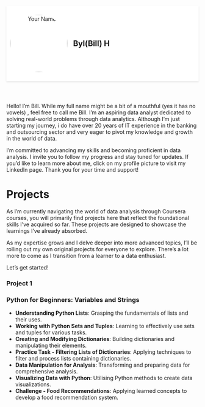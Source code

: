 <html lang="en">
<head>
  <meta charset="UTF-8">
  <meta name="viewport" content="width=device-width, initial-scale=1.0">
  <title>My GitHub Pages Site</title>
  <link rel="stylesheet" href="styles.css"> <!-- If using an external stylesheet -->
  <style>
    /* Inline styles if not using an external stylesheet */
    header {
      position: -webkit-sticky; /* For Safari */
      position: sticky;
      top: 0;
      z-index: 1000;
      background-color: #fff; /* Ensure background is solid */
      padding: 10px;
      box-shadow: 0 2px 4px rgba(0,0,0,0.1); /* Optional shadow for visibility */
    }
    p {
      display: flex;
      align-items: center;
    }
    img {
      border-radius: 50%;
      width: 150px;
      height: 150px;
      object-fit: cover;
      margin-right: 15px;
    }
    span {
      font-size: 20px;
      font-weight: bold;
    }
  </style>
</head>
<body>
  <header>
    <p>
      <a href="https://www.linkedin.com/in/byl-bill-h-029876323/" target="_blank" rel="noopener noreferrer">
        <img src="https://github.com/BylH/Portfolio/blob/main/IMG_5781.jpg?raw=true" alt="Your Name">
      </a>
      <span>Byl(Bill) H</span>
    </p>
  </header>
  <main>
    <!-- Main content of your page -->
  </main>
</body>
</html>

Hello! I’m Bill. While my full name might be a bit of a mouthful (yes it has no vowels) , feel free to call me Bill. I’m an aspiring data analyst dedicated to solving real-world problems through data analytics. Although I’m just starting my journey, i do have over 20 years of IT experience in the banking and outsourcing sector and very eager to pivot my knowledge and growth in the world of data.

I’m committed to advancing my skills and becoming proficient in data analysis. I invite you to follow my progress and stay tuned for updates. If you’d like to learn more about me, click on my profile picture to visit my LinkedIn page. Thank you for your time and support!

# Projects
As I’m currently navigating the world of data analysis through Coursera courses, you will primarily find projects here that reflect the foundational skills I’ve acquired so far. These projects are designed to showcase the learnings I’ve already absorbed.

As my expertise grows and I delve deeper into more advanced topics, I’ll be rolling out my own original projects for everyone to explore. There’s a lot more to come as I transition from a learner to a data enthusiast.

Let’s get started!


### Project 1 
### Python for Beginners: Variables and Strings

- **Understanding Python Lists**: Grasping the fundamentals of lists and their uses.
- **Working with Python Sets and Tuples**: Learning to effectively use sets and tuples for various tasks.
- **Creating and Modifying Dictionaries**: Building dictionaries and manipulating their elements.
- **Practice Task - Filtering Lists of Dictionaries**: Applying techniques to filter and process lists containing dictionaries.
- **Data Manipulation for Analysis**: Transforming and preparing data for comprehensive analysis.
- **Visualizing Data with Python**: Utilising Python methods to create data visualizations.
- **Challenge - Food Recommendations**: Applying learned concepts to develop a food recommendation system.





